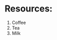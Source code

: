 <!DOCTYPE html>
<html>
<head>
  <title>Practical Data Science EDA project - Running dataset from kaggle
</title>
</head>
<body>
    <h1>Resources:</h1>
    <ol>
      <li>Coffee</li>
      <li>Tea</li>
      <li>Milk</li>
    </ol>  
</body>
</html>
